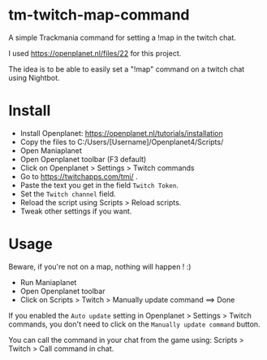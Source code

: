 # tm-twitch-map-command
A simple Trackmania command for setting a !map in the twitch chat.

I used https://openplanet.nl/files/22 for this project.

The idea is to be able to easily set a "!map" command on a twitch chat using Nightbot.

# Install

- Install Openplanet: https://openplanet.nl/tutorials/installation
- Copy the files to C:/Users/[Username]/Openplanet4/Scripts/
- Open Maniaplanet
- Open Openplanet toolbar (F3 default)
- Click on Openplanet > Settings > Twitch commands
- Go to https://twitchapps.com/tmi/ .
- Paste the text you get in the field `Twitch Token`.
- Set the `Twitch channel` field.
- Reload the script using Scripts > Reload scripts.
- Tweak other settings if you want.

# Usage

Beware, if you're not on a map, nothing will happen ! :)

- Run Maniaplanet
- Open Openplanet toolbar
- Click on Scripts > Twitch > Manually update command
==> Done

If you enabled the `Auto update` setting in Openplanet > Settings > Twitch commands, you don't need to click on the `Manually update command` button.

You can call the command in your chat from the game using: Scripts > Twitch > Call command in chat.
